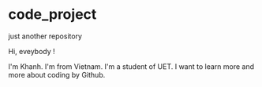 # code_project
just another repository

Hi, eveybody !

I'm Khanh. I'm from Vietnam. I'm a student of UET.
I want to learn more and more about coding by Github.
